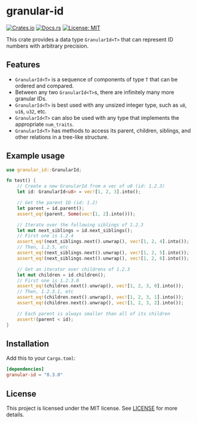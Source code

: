 # granular-id

[![Crates.io](https://img.shields.io/crates/v/granular-id.svg)](https://crates.io/crates/granular-id)
[![Docs.rs](https://docs.rs/granular-id/badge.svg)](https://docs.rs/granular-id)
[![License: MIT](https://img.shields.io/badge/License-MIT-yellow.svg)](https://opensource.org/licenses/MIT)

This crate provides a data type `GranularId<T>` that can represent ID numbers with arbitrary precision.

## Features

- `GranularId<T>` is a sequence of components of type `T` that can be ordered and compared.
- Between any two `GranularId<T>`s, there are infinitely many more granular IDs.
- `GranularId<T>` is best used with any unsized integer type, such as `u8`, `u16`, `u32`, etc.
- `GranularId<T>` can also be used with any type that implements the appropriate `num_traits`.
- `GranularId<T>` has methods to access its parent, children, siblings, and other relations in a tree-like structure.

## Example usage

```rust
use granular_id::GranularId;

fn test() {
    // Create a new GranularId from a vec of u8 (id: 1.2.3)
    let id: GranularId<u8> = vec![1, 2, 3].into();

    // Get the parent ID (id: 1.2)
    let parent = id.parent();
    assert_eq!(parent, Some(vec![1, 2].into()));

    // Iterate over the following siblings of 1.2.3
    let mut next_siblings = id.next_siblings();
    // First one is 1.2.4
    assert_eq!(next_siblings.next().unwrap(), vec![1, 2, 4].into());
    // Then, 1.2.5, etc
    assert_eq!(next_siblings.next().unwrap(), vec![1, 2, 5].into());
    assert_eq!(next_siblings.next().unwrap(), vec![1, 2, 6].into());

    // Get an iterator over childrens of 1.2.3
    let mut children = id.children();
    // First one is 1.2.3.0
    assert_eq!(children.next().unwrap(), vec![1, 2, 3, 0].into());
    // Then, 1.2.3.1, etc
    assert_eq!(children.next().unwrap(), vec![1, 2, 3, 1].into());
    assert_eq!(children.next().unwrap(), vec![1, 2, 3, 2].into());

    // Each parent is always smaller than all of its children
    assert!(parent < id);
}
```

## Installation

Add this to your `Cargo.toml`:

```toml
[dependencies]
granular-id = "0.3.0"
```

## License

This project is licensed under the MIT license. See [LICENSE](LICENSE) for more details.
